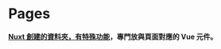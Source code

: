# Pages

**[Nuxt 創建的資料夾，有特殊功能](https://nuxtjs.org/docs/2.x/directory-structure/pages)，專門放與頁面對應的 Vue 元件。**
